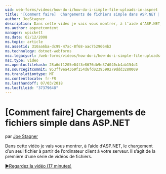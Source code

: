 ```yaml
---
uid: web-forms/videos/how-do-i/how-do-i-simple-file-uploads-in-aspnet
title: '[Comment faire]  Chargements de fichiers simple dans ASP.NET | Microsoft Docs'
author: JoeStagner
description: Dans cette vidéo je vais vous montrer, à l’aide d’ASP.NET, le chargement d’un seul fichier à partir de l’ordinateur client à votre serveur. Il s’agit de la première d’une série de chargement...
ms.author: aspnetcontent
manager: wpickett
ms.date: 02/12/2008
ms.topic: article
ms.assetid: 310aa6ba-dc99-47ac-8f68-aac7529664b2
ms.technology: dotnet-webforms
msc.legacyurl: /web-forms/videos/how-do-i/how-do-i-simple-file-uploads-in-aspnet
msc.type: video
ms.openlocfilehash: 28a6df1205e04f3e8676db9e37d040cb4ab154d1
ms.sourcegitcommit: 953ff9ea4369f154d6fd0239599279ddd3280009
ms.translationtype: MT
ms.contentlocale: fr-FR
ms.lasthandoff: 07/03/2018
ms.locfileid: "37379648"
---
```

<a name="how-do-i--simple-file-uploads-in-aspnet"></a>[Comment faire]  Chargements de fichiers simple dans ASP.NET
====================
par [Joe Stagner](https://github.com/JoeStagner)

Dans cette vidéo je vais vous montrer, à l’aide d’ASP.NET, le chargement d’un seul fichier à partir de l’ordinateur client à votre serveur. Il s’agit de la première d’une série de vidéos de fichiers.

[&#9654;Regardez la vidéo (17 minutes)](https://channel9.msdn.com/Blogs/ASP-NET-Site-Videos/how-do-i-simple-file-uploads-in-aspnet)
